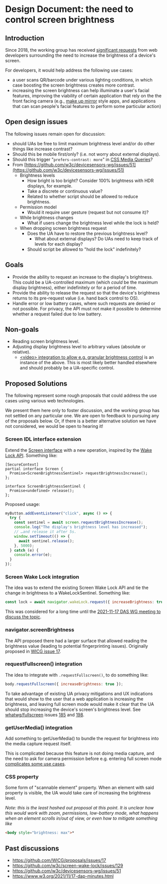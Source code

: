 # Design Document: the need to control screen brightness

## Introduction

Since 2018, the working group has received [significant requests](https://github.com/w3c/screen-wake-lock/issues/129) from web developers surrounding the need to increase the brightness of a device's screen.

For developers, it would help address the following use cases:

- a user scans QR/barcode under various lighting conditions, in which case boosting the screen brightness creates more contrast.
- increasing the screen brightness can help illuminate a user's facial features, improving the viability of certain application that rely on the the front facing camera (e.g., [make up mirror](https://play.google.com/store/apps/details?id=mmapps.mirror.pro&hl=en&gl=US) style apps, and applications that can scan people's facial features to perform some particular action)

## Open design issues

The following issues remain open for discussion:
  - should UAs be free to limit maximum brightness level and/or do other things like increase contrast?
  - Should this be mobile first/only? (i.e. not worry about external displays).
  - Should this trigger "`prefers-contrast: more`" in [CSS Media Queries](https://drafts.csswg.org/mediaqueries-5/#prefers-contrast)?
- From [https://github.com/w3c/devicesensors-wg/issues/51](https://github.com/w3c/devicesensors-wg/issues/51)
  - Brightness levels
    - How bright is too bright? Consider 100% brightness with HDR displays, for example.
    - Take a discrete or continuous value?
    - Related to whether script should be allowed to reduce brightness.
  - Permission model
    - Would it require user gesture (request but not consume it)?
  - While brightness changes
    - What if users change the brightness level while the lock is held?
  - When dropping screen brightness request
      - Does the UA have to restore the previous brightness level?
        - What about external displays? Do UAs need to keep track of levels for each display?
      - Should script be allowed to "hold the lock" indefinitely?

## Goals

- Provide the ability to request an increase to the display's brightness. This could be a UA-controlled maximum (which *could* be the maximum display brightness), either indefinitely or for a period of time.
- Provide the ability to release the request so that the device's brightness returns to its pre-request value (i.e. hand back control to OS).
- Handle error or low battery cases, where such requests are denied or not possible. For privacy, the API must not make it possible to determine whether a request failed due to low battery.

## Non-goals

- Reading screen brightness level.
- Adjusting display brightness level to arbitrary values (absolute or relative).
  - [\<video\> integration to allow e.g. granular brightness control](https://github.com/w3c/screen-wake-lock/issues/129#issuecomment-926603108) is an instance of the above. This is most likely better handled elsewhere and should probably be a UA-specific control.

## Proposed Solutions

The following represent some rough proposals that could address the use cases using various web technologies.  

We present them here only to foster discussion, and the working group has not settled on any particular one. We are open to feedback to pursuing any of the proposals below. Or, if there is a better alternative solution we have not considered, we would be open to hearing it!

### Screen IDL interface extension

Extend the [Screen interface](https://drafts.csswg.org/cssom-view/#the-screen-interface) with a new operation, inspired by the [Wake Lock API](https://developer.mozilla.org/en-US/docs/Web/API/WakeLockSentinel). Something like:

```webidl
[SecureContext]
partial interface Screen {
  Promise<ScreenBrightnessSentinel> requestBrightnessIncrease();
};

interface ScreenBrightnessSentinel {
  Promise<undefined> release();
};
```

Proposed usage:

```javascript
myButton.addEventListener("click", async () => {
  try {
    const sentinel = await screen.requestBrightnessIncrease();
    console.log("The display's brightness level has increased");
    // …and release it after 5s.
    window.setTimeout(() => {
      await sentinel.release();
    }, 5000);
  } catch (e) {
    console.error(e);
  }
});
```

### Screen Wake Lock integration

The idea was to extend the existing Screen Wake Lock API and tie the change in brightness to a WakeLockSentinel. Something like:

``` javascript
const lock = await navigator.wakeLock.request({ increaseBrightness: true });
```

This was considered for a long time until the [2021-11-17 DAS WG meeting to discuss the topic](https://www.w3.org/events/meetings/0f623aa1-2026-4366-846b-c2faedda4180).

### navigator.screenBrightness

The API proposed there had a larger surface that allowed reading the brightness value (leading to potential fingerprinting issues). Originally proposed in [WICG issue 17](https://github.com/WICG/proposals/issues/17).

### requestFullscreen() integration

The idea to integrate with `.requestFullscreen()`, to do something like:

``` javascript
body.requestFullscreen({ increaseBrightness: true });
```

To take advantage of existing UA privacy mitigations and UX indications that would show to the user that a web application is increasing the brightness, and leaving full screen mode would make it clear that the UA should stop increasing the device's screen's brightness level.
See [whatwg/fullscreen](https://fullscreen.spec.whatwg.org/) issues [185](https://github.com/whatwg/fullscreen/issues/185) and [198](https://github.com/whatwg/fullscreen/issues/198).

### getUserMedia() integration

Add something to getUserMedia() to bundle the request for brightness into the media capture request itself.

This is complicated because this feature is not doing media capture, and the need to ask for camera permission before e.g. entering full screen mode [complicates some use cases](https://github.com/w3c/screen-wake-lock/issues/129#issuecomment-858790397).

### CSS property

Some form of "scannable element" property. When an element with said property is visible, the UA would take care of increasing the brightness level.

*Note: this is the least hashed out proposal at this point. It is unclear how this would work with zoom, permissions, low-battery mode, what happens when an element scrolls in/out of view, or even how to mitigate something like*

``` html
<body style="brightness: max">*
```

## Past discussions
- https://github.com/WICG/proposals/issues/17
- https://github.com/w3c/screen-wake-lock/issues/129
- https://github.com/w3c/devicesensors-wg/issues/51
- https://www.w3.org/2021/11/17-dap-minutes.html
